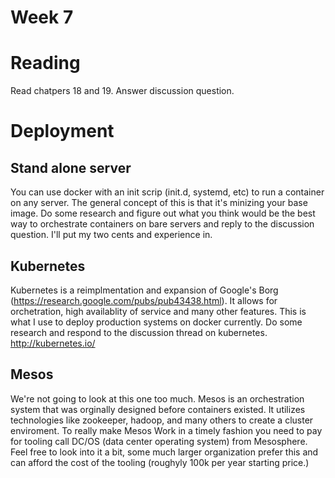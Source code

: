 # Week 7
# Reading
Read chatpers 18 and 19.  Answer discussion question.

# Deployment
## Stand alone server
You can use docker with an init scrip (init.d, systemd, etc) to run a container on any server.  The general concept of this is that it's minizing your base image.  Do some research and figure out what you think would be the best way to orchestrate containers on bare servers and reply to the discussion question.  I'll put my two cents and experience in.

## Kubernetes
Kubernetes is a reimplmentation and expansion of Google's Borg (https://research.google.com/pubs/pub43438.html).  It allows for orchetration, high availablity of service and many other features.  This is what I use to deploy production systems on docker currently.  Do some research and respond to the discussion thread on kubernetes. http://kubernetes.io/

## Mesos
We're not going to look at this one too much. Mesos is an orchestration system that was orginally designed before containers existed. It utilizes technologies like zookeeper, hadoop, and many others to create a cluster enviroment.  To really make Mesos Work in a timely fashion you need to pay for tooling call DC/OS (data center operating system) from Mesosphere. Feel free to look into it a bit, some much larger organization prefer this and can afford the cost of the tooling (roughyly 100k per year starting price.)

